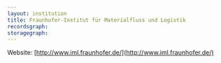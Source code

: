 ```yaml
---
layout: institution
title: Fraunhofer-Institut für Materialfluss und Logistik
recordsgraph: 
storagegraph: 
---
```


Website: [http://www.iml.fraunhofer.de/](http://www.iml.fraunhofer.de/)
